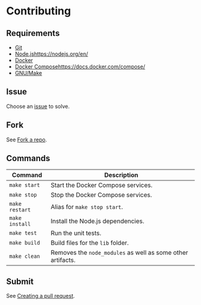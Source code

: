 # Contributing

## Requirements

- [Git](https://git-scm.com/)
- [Node.js]()https://nodejs.org/en/
- [Docker](https://www.docker.com/)
- [Docker Compose]()https://docs.docker.com/compose/
- [GNU/Make](https://www.gnu.org/software/make/)

## Issue

Choose an [issue](./issues) to solve.

## Fork

See [Fork a repo](https://help.github.com/en/github/getting-started-with-github/fork-a-repo).

## Commands

Command | Description
---|---
`make start` | Start the Docker Compose services.
`make stop` | Stop the Docker Compose services.
`make restart` | Alias for `make stop start`.
`make install` | Install the Node.js dependencies.
`make test` | Run the unit tests.
`make build` | Build files for the `lib` folder.
`make clean` | Removes the `node_modules` as well as some other artifacts.

## Submit

See [Creating a pull request](https://help.github.com/en/github/collaborating-with-issues-and-pull-requests/creating-a-pull-request).
